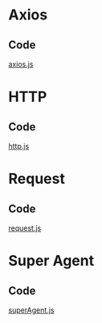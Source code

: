 # Axios
## Code
[axios.js]()

# HTTP
## Code
[http.js]()

# Request
## Code
[request.js]()

# Super Agent
## Code
[superAgent.js]()